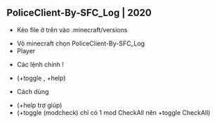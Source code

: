 ## PoliceClient-By-SFC_Log | 2020

* Kéo file ở trên vào .minecraft/versions
+ Vô minecraft chọn PoliceClient-By-SFC_Log
+ Player
* Các lệnh chính !
+ (+toggle , +help)
* Cách dùng
+ (+help trợ giúp)
+ (+toggle (modcheck) chỉ có 1 mod CheckAll nên +toggle CheckAll)
